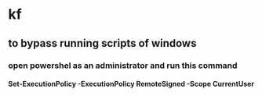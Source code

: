 # kf

## to bypass running scripts of windows

### open powershel as an administrator and run this command

#### Set-ExecutionPolicy -ExecutionPolicy RemoteSigned -Scope CurrentUser
